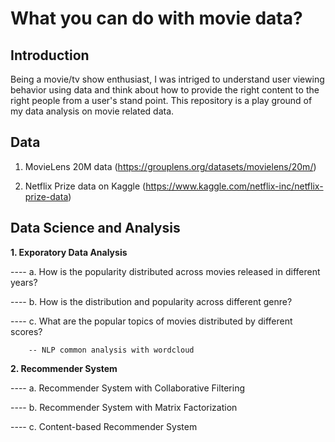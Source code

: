 # What you can do with movie data?

## Introduction

Being a movie/tv show enthusiast, I was intriged to understand user viewing behavior using data and think about how to provide the right content to the right people from a user's stand point. This repository is a play ground of my data analysis on movie related data. 

## Data
1. MovieLens 20M data (https://grouplens.org/datasets/movielens/20m/)

2. Netflix Prize data on Kaggle (https://www.kaggle.com/netflix-inc/netflix-prize-data)


## Data Science and Analysis

**1. Exporatory Data Analysis**

---- a. How is the popularity distributed across movies released in different years?

---- b. How is the distribution and popularity across different genre?

---- c. What are the popular topics of movies distributed by different scores?

        -- NLP common analysis with wordcloud


**2. Recommender System**

---- a. Recommender System with Collaborative Filtering 

---- b. Recommender System with Matrix Factorization

---- c. Content-based Recommender System 




